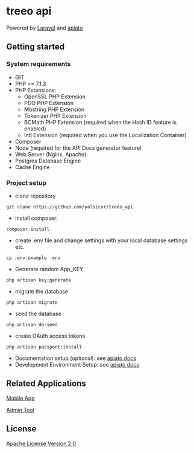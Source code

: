 # treeo api

Powered by [Laravel](https://github.com/laravel/laravel) and [apiato](https://github.com/apiato/apiato)

## Getting started

### System requirements
* GIT
* PHP >= 7.1.3
* PHP Extensions:
  * OpenSSL PHP Extension
  * PDO PHP Extension
  * Mbstring PHP Extension
  * Tokenizer PHP Extension
  * BCMath PHP Extension (required when the Hash ID feature is enabled)
  * Intl Extension (required when you use the Localization Container)
* Composer
* Node (required for the API Docs generator feature)
* Web Server (Nginx, Apache)
* Postgres Database Engine
* Cache Engine

### Project setup
* clone repository
```
git clone https://github.com/yalsicor/treeo_api
```
* install composer: 
```
composer install
```
* create .env file and change settings with your local database settings etc.
```
cp .env.example .env
```
* Generate random App_KEY
```
php artisan key:generate
```
* migrate the database
```
php artisan migrate
```
* seed the database
```
php artisan db:seed
```
* create OAuth access tokens
```
php artisan passport:install
```
* Documentation setup (optional): see [apiato docs](http://docs.apiato.io/getting-started/installation/#4-documentation-setup)
* Development Environment Setup: see [apiato docs](http://docs.apiato.io/getting-started/installation/#b-development-environment-setup)


## Related Applications

[Mobile App](https://github.com/b-lack/treeo_app)

[Admin Tool](https://github.com/fxhinze/treeo_admin)

## License

[Apache License Version 2.0](./LICENSE)
